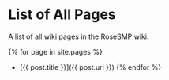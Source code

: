 # List of All Pages

A list of all wiki pages in the RoseSMP wiki.

{% for page in site.pages %}
 - [{{ post.title }}]({{ post.url }})
{% endfor %}
